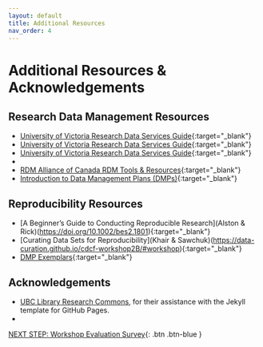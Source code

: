 ```yaml
---
layout: default
title: Additional Resources
nav_order: 4
---
```

# Additional Resources & Acknowledgements

## Research Data Management Resources
- [University of Victoria Research Data Services Guide](https://libguides.uvic.ca/researchdata/home){:target="_blank"}
- [University of Victoria Research Data Services Guide](https://libguides.uvic.ca/researchdata/home){:target="_blank"}
- [University of Victoria Research Data Services Guide](https://libguides.uvic.ca/researchdata/home){:target="_blank"}
- 
- [RDM Alliance of Canada RDM Tools & Resources](https://portagenetwork.ca/tools-and-resources/){:target="_blank"}
- [Introduction to Data Management Plans (DMPs)](https://uviclibraries.github.io/data-management-plans//){:target="_blank"}

## Reproducibility Resources
- [A Beginner’s Guide to Conducting Reproducible Research](Alston & Rick)(https://doi.org/10.1002/bes2.1801){:target="_blank"}
- [Curating Data Sets for Reproducibility](Khair & Sawchuk)(https://data-curation.github.io/cdcf-workshop2B/#workshop){:target="_blank"}
- [DMP Exemplars](https://portagenetwork.ca/tools-and-resources/training-resources/){:target="_blank"}

## Acknowledgements

- [UBC Library Research Commons](https://github.com/ubc-library-rc/), for their assistance with the Jekyll template for GitHub Pages.
- 

[NEXT STEP: Workshop Evaluation Survey](workshop-survey.html){: .btn .btn-blue }

